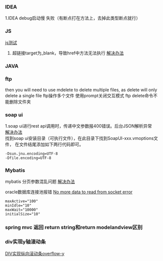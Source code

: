 ### IDEA
1.IDEA debug启动慢 失败（有断点打在方法上，去掉此类型断点就行）
### JS
[js测试](https://www.w3school.com.cn/tiy/t.asp?f=html_a_target_framename)
1. 超链接target为_blank，导致href中方法无法执行 [解决办法](https://www.iteye.com/blog/czj4451-1989918)
### JAVA


### ftp
then you will need to use mdelete to delete multiple files, as delete will only delete a single file
ftp操作多个文件 使用prompt关闭交互模式
ftp delete命令不能删除文件夹

### soap ui
1.soap ui进行rest api调用时，传递中文参数报400错误。后台JSON解析异常   
[解决办法](https://blog.csdn.net/gongjin28_csdn/article/details/90750283)  
找到soap ui安装目录（可执行文件），在此目录下找到SoapUI-xxx.vmoptions文件，
在文件结尾添加如下两行代码即可。

    -Dsun.jnu.encoding=UTF-8
    -Dfile.encoding=UTF-8

### Mybatis
mybatis 分页参数混乱问题
[解决办法](https://blog.csdn.net/w8y56f/article/details/100710380)

oracle数据库连接池报错
[No more data to read from socket error](https://stackoverflow.com/questions/7839907/no-more-data-to-read-from-socket-error)
```
maxActive="100"
minIdle="10"
maxWait="10000"
initialSize="10"
```
      
      
### spring mvc 返回 return string和return modelandview区别

### div实现y轴滚动条
[DIV实现纵向滚动条overflow-y](cnblogs.com/wellsoho/p/5102014.html)
